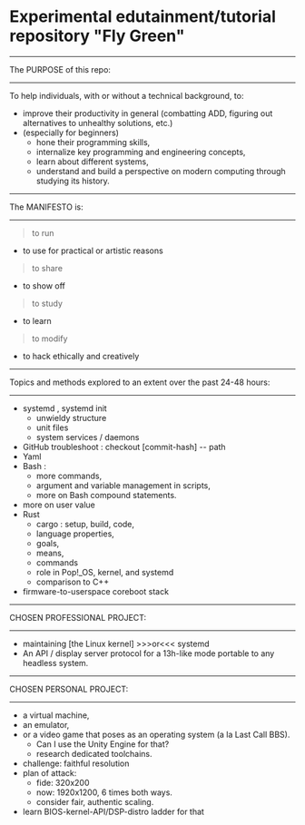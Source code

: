 # Experimental edutainment/tutorial repository "Fly Green"

__________________________________________________________________________
The PURPOSE of this repo:
__________________________________________________________________________

To help individuals, with or without a technical background, to: 
- improve their productivity in general (combatting ADD, figuring out
  alternatives to unhealthy solutions, etc.) 
- (especially for beginners)
  - hone their programming skills,
  - internalize key programming and engineering concepts,
  - learn about different systems,
  - understand and build a perspective on modern computing through studying
    its history. 

__________________________________________________________________________
The MANIFESTO is:
__________________________________________________________________________

> to run
  - to use for practical or artistic reasons
> to share
  - to show off
> to study
  - to learn
> to modify
  - to hack ethically and creatively

__________________________________________________________________________
Topics and methods explored to an extent over the past 24-48 hours:
__________________________________________________________________________

- systemd , systemd init
  - unwieldy structure
  - unit files
  - system services / daemons 
- GitHub troubleshoot : checkout [commit-hash] -- path
- Yaml
- Bash :
  - more commands,
  - argument and variable management in scripts, 
  - more on Bash compound statements. 
- more on user value
- Rust
  - cargo : setup, build, code,
  - language properties,
  - goals,
  - means,
  - commands
  - role in Pop!_OS, kernel, and systemd
  - comparison to C++
- firmware-to-userspace coreboot stack
__________________________________________________________________________
CHOSEN PROFESSIONAL PROJECT:
__________________________________________________________________________

- maintaining [the Linux kernel] >>>or<<< systemd
- An API / display server protocol for a 13h-like mode portable to any headless system. 
__________________________________________________________________________
CHOSEN PERSONAL PROJECT:
__________________________________________________________________________

- a virtual machine,
- an emulator,
- or a video game that poses as an operating system (a la Last Call BBS).
  - Can I use the Unity Engine for that?
  - research dedicated toolchains. 
- challenge: faithful resolution
- plan of attack:
  - fide: 320x200
  - now: 1920x1200, 6 times both ways.
  - consider fair, authentic scaling. 
- learn BIOS-kernel-API/DSP-distro ladder for that 

